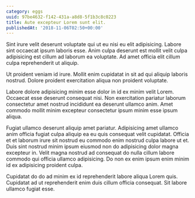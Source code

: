 ```yaml
---
category: eggs
uuid: 97be4632-f142-431a-a8d8-5f1b3c8c0223
title: Aute excepteur Lorem sunt elit.
publishedAt: '2018-11-06T02:50+00:00'
---
```


Sint irure velit deserunt voluptate qui ut eu nisi eu elit adipisicing. Labore sint occaecat ipsum laboris esse. Anim culpa deserunt est mollit velit culpa adipisicing est cillum ad laborum ea voluptate. Ad amet officia elit cillum culpa reprehenderit ut aliquip.

Ut proident veniam id irure. Mollit enim cupidatat in sit ad qui aliquip laboris nostrud. Dolore proident exercitation aliqua non proident voluptate.

Labore dolore adipisicing minim esse dolor in id ex minim velit Lorem. Occaecat esse deserunt consequat nisi. Non exercitation pariatur laborum consectetur amet nostrud incididunt ea deserunt ullamco anim. Amet commodo mollit minim excepteur consectetur ipsum minim esse ipsum aliqua.

Fugiat ullamco deserunt aliquip amet pariatur. Adipisicing amet ullamco anim officia fugiat culpa aliquip ea eu quis consequat velit cupidatat. Officia et et laborum irure sit nostrud eu commodo enim nostrud culpa labore ut et. Duis sint nostrud minim ipsum eiusmod non do adipisicing dolor magna excepteur in. Velit magna nostrud ad consequat do nulla cillum labore commodo qui officia ullamco adipisicing. Do non ex enim ipsum enim minim id ex adipisicing proident culpa.

Cupidatat do do ad minim ex id reprehenderit labore aliqua Lorem quis. Cupidatat ad ut reprehenderit enim duis cillum officia consequat. Sit labore ullamco fugiat esse.
